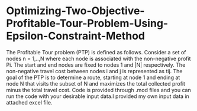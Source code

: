 # Optimizing-Two-Objective-Profitable-Tour-Problem-Using-Epsilon-Constraint-Method

The Profitable Tour problem (PTP) is defined as follows. Consider a set of nodes n = 1,..,N where each node is associated with the non-negative profit Pi. The start and end nodes are fixed to nodes 1 and |N| respectively. The non-negative travel cost between nodes i and j is represented as tij. The goal of the PTP is to determine a route, starting at node 1 and ending at node N that visits the subset of N and maximizes the total collected profit minus the total travel cost. Code is provided through .mod files and you can run the code with your desirable input data.I provided my own input data in attached excel file.
